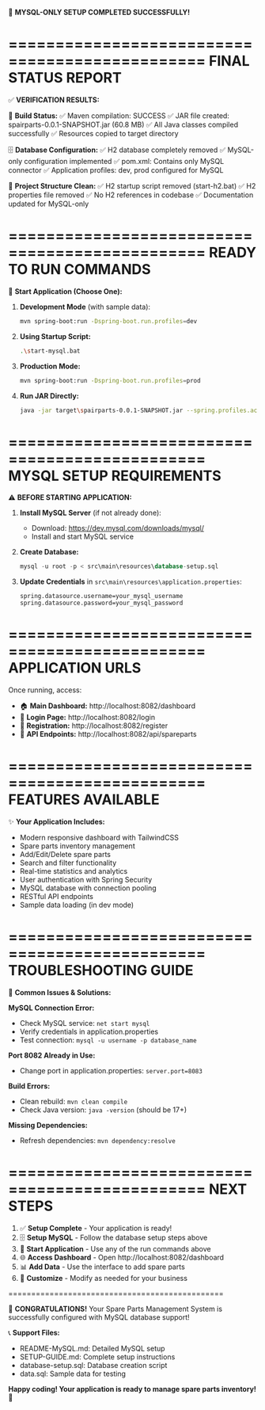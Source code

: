 🎉 **MYSQL-ONLY SETUP COMPLETED SUCCESSFULLY!**

===============================================
   FINAL STATUS REPORT
===============================================

✅ **VERIFICATION RESULTS:**

🔧 **Build Status:**
   ✅ Maven compilation: SUCCESS
   ✅ JAR file created: spairparts-0.0.1-SNAPSHOT.jar (60.8 MB)
   ✅ All Java classes compiled successfully
   ✅ Resources copied to target directory

🗄️ **Database Configuration:**
   ✅ H2 database completely removed
   ✅ MySQL-only configuration implemented
   ✅ pom.xml: Contains only MySQL connector
   ✅ Application profiles: dev, prod configured for MySQL

📁 **Project Structure Clean:**
   ✅ H2 startup script removed (start-h2.bat)
   ✅ H2 properties file removed
   ✅ No H2 references in codebase
   ✅ Documentation updated for MySQL-only

===============================================
   READY TO RUN COMMANDS
===============================================

🚀 **Start Application (Choose One):**

1. **Development Mode** (with sample data):
   ```bash
   mvn spring-boot:run -Dspring-boot.run.profiles=dev
   ```

2. **Using Startup Script:**
   ```bash
   .\start-mysql.bat
   ```

3. **Production Mode:**
   ```bash
   mvn spring-boot:run -Dspring-boot.run.profiles=prod
   ```

4. **Run JAR Directly:**
   ```bash
   java -jar target\spairparts-0.0.1-SNAPSHOT.jar --spring.profiles.active=dev
   ```

===============================================
   MYSQL SETUP REQUIREMENTS
===============================================

⚠️ **BEFORE STARTING APPLICATION:**

1. **Install MySQL Server** (if not already done):
   - Download: https://dev.mysql.com/downloads/mysql/
   - Install and start MySQL service

2. **Create Database:**
   ```sql
   mysql -u root -p < src\main\resources\database-setup.sql
   ```

3. **Update Credentials** in `src\main\resources\application.properties`:
   ```properties
   spring.datasource.username=your_mysql_username
   spring.datasource.password=your_mysql_password
   ```

===============================================
   APPLICATION URLS
===============================================

Once running, access:
- 🏠 **Main Dashboard:** http://localhost:8082/dashboard
- 🔐 **Login Page:** http://localhost:8082/login
- 📝 **Registration:** http://localhost:8082/register
- 🔧 **API Endpoints:** http://localhost:8082/api/spareparts

===============================================
   FEATURES AVAILABLE
===============================================

✨ **Your Application Includes:**
- Modern responsive dashboard with TailwindCSS
- Spare parts inventory management
- Add/Edit/Delete spare parts
- Search and filter functionality
- Real-time statistics and analytics
- User authentication with Spring Security
- MySQL database with connection pooling
- RESTful API endpoints
- Sample data loading (in dev mode)

===============================================
   TROUBLESHOOTING GUIDE
===============================================

🔧 **Common Issues & Solutions:**

**MySQL Connection Error:**
- Check MySQL service: `net start mysql`
- Verify credentials in application.properties
- Test connection: `mysql -u username -p database_name`

**Port 8082 Already in Use:**
- Change port in application.properties: `server.port=8083`

**Build Errors:**
- Clean rebuild: `mvn clean compile`
- Check Java version: `java -version` (should be 17+)

**Missing Dependencies:**
- Refresh dependencies: `mvn dependency:resolve`

===============================================
   NEXT STEPS
===============================================

1. ✅ **Setup Complete** - Your application is ready!
2. 🗄️ **Setup MySQL** - Follow the database setup steps above
3. 🚀 **Start Application** - Use any of the run commands above
4. 🌐 **Access Dashboard** - Open http://localhost:8082/dashboard
5. 📊 **Add Data** - Use the interface to add spare parts
6. 🎯 **Customize** - Modify as needed for your business

===============================================

🎉 **CONGRATULATIONS!**
Your Spare Parts Management System is successfully configured with MySQL database support!

📞 **Support Files:**
- README-MySQL.md: Detailed MySQL setup
- SETUP-GUIDE.md: Complete setup instructions
- database-setup.sql: Database creation script
- data.sql: Sample data for testing

**Happy coding! Your application is ready to manage spare parts inventory!** 🚀
